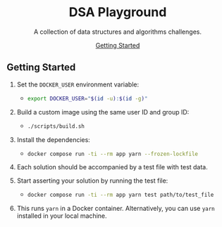 <div align="center">

# DSA Playground

A collection of data structures and algorithms challenges.

[Getting Started](#getting-started)

</div>

## Getting Started

1. Set the `DOCKER_USER` environment variable:
   
   - ```bash
     export DOCKER_USER="$(id -u):$(id -g)"
     ```

1. Build a custom image using the same user ID and group ID:

   - ```bash
     ./scripts/build.sh
     ```

1. Install the dependencies:

   - ```bash
     docker compose run -ti --rm app yarn --frozen-lockfile
     ```

1. Each solution should be accompanied by a test file with test data.

1. Start asserting your solution by running the test file:

   - ```bash
     docker compose run -ti --rm app yarn test path/to/test_file
     ```

1. This runs `yarn` in a Docker container. Alternatively, you can use `yarn` installed in your local machine.
